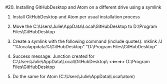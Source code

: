 #20.  Installing GitHubDesktop and Atom on a different drive using a symlink

1.  Install GitHubDesktop and Atom per usual installation process

2.  Move the C:\Users\Julie\AppData\Local\GitHubDesktop to D:\Program Files\GitHubDesktop

3.  Create a symlink with the following command (include quotes):  mklink /J "%localappdata%\GitHubDesktop\" "D:\Program Files\GitHubDesktop"

4.  Success message:  Junction created for C:\Users\Julie\AppData\Local\GitHubDesktop\ <<===>> D:\Program Files\GitHubDesktop

5.  Do the same for Atom (C:\Users\Julie\AppData\Local\atom)




